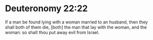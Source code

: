 # Deuteronomy 22:22

If a man be found lying with a woman married to an husband, then they shall both of them die, [both] the man that lay with the woman, and the woman: so shalt thou put away evil from Israel.